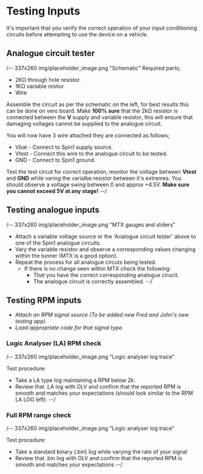 # Testing Inputs #

It's important that you verify the correct operation of your input conditioning circuits before attempting to use the device on a vehicle.

## Analogue circuit tester
/-- 337x260 img/placeholder_image.png "Schematic" 
Required parts;

 - 2K&ohm; through hole resistor.
 - 1K&ohm; variable resitor
 - Wire

Assemble the circuit as per the schematic on the left, for best results this can be done on vero board. Make **100% sure** that the 2k&ohm; resistor is connected between the **V** supply and variable resistor, this will ensure that damaging voltages cannot be supplied to the analogue circuit.

You will now have 3 wire attached they are connected as follows;

 - Vbat -  Connect to Spin1 supply source.
 - Vtest - Connect this wire to the analogue circuit to be tested.
 - GND - Connect to Spin1 ground.

Test the test circut for correct operation, monitor the voltage between **Vtest** and **GND** while varing the varialbe resistor between it's extremes. You should observe a voltage swing between 0 and approx +4.5V. **Make sure you cannot exceed 5V at any stage!**
--/

## Testing analogue inputs
/-- 337x260 img/placeholder_image.png "MTX gauges and sliders"
 
 - Attach a variable voltage source or the 'Analogue circuit tester' above to one of the Spin1 analogue circuits.
 - Vary the variable resistor and observe a corresponding values changing within the tunner (MTX is a good option).
 - Repeat the process for all analogue circuts being tested.
	- If there is no change seen within MTX check the following:
		- That you have the correct corresponding analogue cirucit.
		- The analogue circuit is correctly assembled. 
--/

## Testing RPM inputs ##

 - *Attach an RPM signal source (To be added new Fred and John's new testing app)*
 - *Load appropriate code for that signal type.*

### Logic Analyser (LA) RPM check ###
/-- 337x260 img/placeholder_image.png "Logic analyser log trace" 
 
Test procedure:

 - Take a LA type log maintaining a RPM below 2k.
 - Review that .LA log with OLV and confirm that the reported RPM is smooth and matches your expectations (should look similar to the RPM LA LOG left).
--/

### Full RPM range check ###
/-- 337x260 img/placeholder_image.png "Logic analyser log trace"

Test procedure:

 - Take a standard binary (.bin) log while varying the rate of your signal
 - Review that .bin log with OLV and confirm that the reported RPM is smooth and matches your expectations
--/

